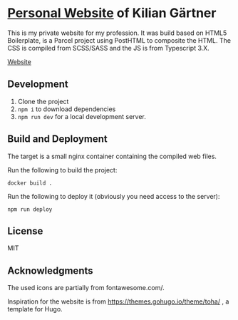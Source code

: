 # [Personal Website](https://www.meldanor.me) of Kilian Gärtner

This is my private website for my profession. It was build based on HTML5 Boilerplate, is a Parcel project using
PostHTML to composite the HTML. The CSS is compiled from SCSS/SASS and the JS is from Typescript 3.X.

[Website](https://www.meldanor.me)

## Development

1. Clone the project
2. `npm i` to download dependencies
3. `npm run dev` for a local development server.

## Build and Deployment

The target is a small nginx container containing the compiled web files.

Run the following to build the project:

    docker build .

 Run the following to deploy it (obviously you need access to the server):

    npm run deploy

## License

MIT

## Acknowledgments

The used icons are partially from fontawesome.com/.

Inspiration for the website is from https://themes.gohugo.io/theme/toha/ , a template for Hugo.
